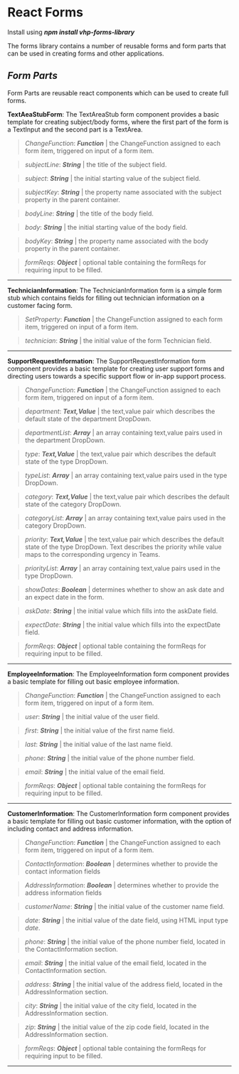 # React Forms

Install using ***npm install vhp-forms-library***

The forms library contains a number of reusable forms and form parts that can be used in creating forms and other applications.

## *Form Parts*

Form Parts are reusable react components which can be used to create full forms.

**TextAeaStubForm**: The TextAreaStub form component provides a basic template for creating subject/body forms, where the first part of the form is a TextInput and the second part is a TextArea.

>*ChangeFunction*: ***Function*** | the ChangeFunction assigned to each form item, triggered on input of a form item.

>*subjectLine*: ***String*** | the title of the subject field.

>*subject*: ***String*** | the initial starting value of the subject field.

>*subjectKey*: ***String*** | the property name associated with the subject property in the parent container.

>*bodyLine*: ***String*** | the title of the body field.

>*body*: ***String*** | the initial starting value of the body field.

>*bodyKey*: ***String*** | the property name associated with the body property in the parent container.

>*formReqs*: ***Object*** | optional table containing the formReqs for requiring input to be filled.
---

**TechnicianInformation**: The TechnicianInformation form is a simple form stub which contains fields for filling out technician information on a customer facing form.

>*SetProperty*: ***Function*** | the ChangeFunction assigned to each form item, triggered on input of a form item.

>*technician*: ***String*** | the initial value of the form Technician field.
---
**SupportRequestInformation**: The SupportRequestInformation form component provides a basic template for creating user support forms and directing users towards a specific support flow or in-app support process.

>*ChangeFunction*: ***Function*** | the ChangeFunction assigned to each form item, triggered on input of a form item.

>*department*: ***Text,Value*** | the text,value pair which describes the default state of the department DropDown.

>*departmentList*: ***Array*** | an array containing text,value pairs used in the department DropDown.

>*type*: ***Text,Value*** | the text,value pair which describes the default state of the type DropDown.

>*typeList*: ***Array*** | an array containing text,value pairs used in the type DropDown.

>*category*: ***Text,Value*** | the text,value pair which describes the default state of the category DropDown.

>*categoryList*: ***Array*** | an array containing text,value pairs used in the category DropDown.

>*priority*: ***Text,Value*** | the text,value pair which describes the default state of the type DropDown. Text describes the priority while value maps to the corresponding urgency in Teams.

>*priorityList*: ***Array*** | an array containing text,value pairs used in the type DropDown.

>*showDates*: ***Boolean*** | determines whether to show an ask date and an expect date in the form.

>*askDate*: ***String*** | the initial value which fills into the askDate field.

>*expectDate*: ***String*** | the initial value which fills into the expectDate field.

>*formReqs*: ***Object*** | optional table containing the formReqs for requiring input to be filled.
---
**EmployeeInformation**: The EmployeeInformation form component provides a basic template for filling out basic employee information.

>*ChangeFunction*: ***Function*** | the ChangeFunction assigned to each form item, triggered on input of a form item.

>*user*: ***String*** | the initial value of the user field.

>*first*: ***String*** | the initial value of the first name field.

>*last*: ***String*** | the initial value of the last name field.

>*phone*: ***String*** | the initial value of the phone number field.

>*email*: ***String*** | the initial value of the email field.

>*formReqs*: ***Object*** | optional table containing the formReqs for requiring input to be filled.
---
**CustomerInformation**: The CustomerInformation form component provides a basic template for filling out basic customer information, with the option of including contact and address information.

>*ChangeFunction*: ***Function*** | the ChangeFunction assigned to each form item, triggered on input of a form item.

>*ContactInformation*: ***Boolean*** | determines whether to provide the contact information fields

>*AddressInformation*: ***Boolean*** | determines whether to provide the address information fields

>*customerName*: ***String*** | the initial value of the customer name field.

>*date*: ***String*** | the initial value of the date field, using HTML input type *date*.

>*phone*: ***String*** | the initial value of the phone number field, located in the ContactInformation section.

>*email*: ***String*** | the initial value of the email field, located in the ContactInformation section.

>*address*: ***String*** | the initial value of the address field, located in the AddressInformation section.

>*city*: ***String*** | the initial value of the city field, located in the AddressInformation section.

>*zip*: ***String*** | the initial value of the zip code field, located in the AddressInformation section.

>*formReqs*: ***Object*** | optional table containing the formReqs for requiring input to be filled.
---